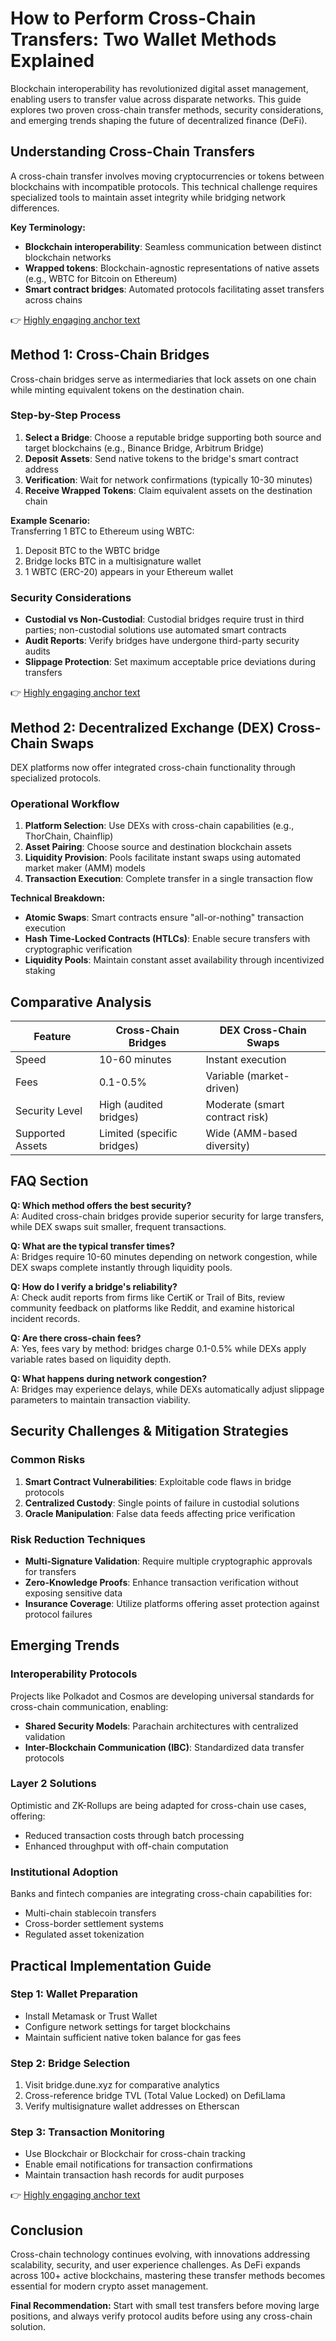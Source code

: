 # How to Perform Cross-Chain Transfers: Two Wallet Methods Explained  

Blockchain interoperability has revolutionized digital asset management, enabling users to transfer value across disparate networks. This guide explores two proven cross-chain transfer methods, security considerations, and emerging trends shaping the future of decentralized finance (DeFi).  

## Understanding Cross-Chain Transfers  

A cross-chain transfer involves moving cryptocurrencies or tokens between blockchains with incompatible protocols. This technical challenge requires specialized tools to maintain asset integrity while bridging network differences.  

**Key Terminology:**  
- **Blockchain interoperability**: Seamless communication between distinct blockchain networks  
- **Wrapped tokens**: Blockchain-agnostic representations of native assets (e.g., WBTC for Bitcoin on Ethereum)  
- **Smart contract bridges**: Automated protocols facilitating asset transfers across chains  

👉 [Highly engaging anchor text](https://bit.ly/okx-bonus)  

## Method 1: Cross-Chain Bridges  

Cross-chain bridges serve as intermediaries that lock assets on one chain while minting equivalent tokens on the destination chain.  

### Step-by-Step Process  
1. **Select a Bridge**: Choose a reputable bridge supporting both source and target blockchains (e.g., Binance Bridge, Arbitrum Bridge)  
2. **Deposit Assets**: Send native tokens to the bridge's smart contract address  
3. **Verification**: Wait for network confirmations (typically 10-30 minutes)  
4. **Receive Wrapped Tokens**: Claim equivalent assets on the destination chain  

**Example Scenario:**  
Transferring 1 BTC to Ethereum using WBTC:  
1. Deposit BTC to the WBTC bridge  
2. Bridge locks BTC in a multisignature wallet  
3. 1 WBTC (ERC-20) appears in your Ethereum wallet  

### Security Considerations  
- **Custodial vs Non-Custodial**: Custodial bridges require trust in third parties; non-custodial solutions use automated smart contracts  
- **Audit Reports**: Verify bridges have undergone third-party security audits  
- **Slippage Protection**: Set maximum acceptable price deviations during transfers  

👉 [Highly engaging anchor text](https://bit.ly/okx-bonus)  

## Method 2: Decentralized Exchange (DEX) Cross-Chain Swaps  

DEX platforms now offer integrated cross-chain functionality through specialized protocols.  

### Operational Workflow  
1. **Platform Selection**: Use DEXs with cross-chain capabilities (e.g., ThorChain, Chainflip)  
2. **Asset Pairing**: Choose source and destination blockchain assets  
3. **Liquidity Provision**: Pools facilitate instant swaps using automated market maker (AMM) models  
4. **Transaction Execution**: Complete transfer in a single transaction flow  

**Technical Breakdown:**  
- **Atomic Swaps**: Smart contracts ensure "all-or-nothing" transaction execution  
- **Hash Time-Locked Contracts (HTLCs)**: Enable secure transfers with cryptographic verification  
- **Liquidity Pools**: Maintain constant asset availability through incentivized staking  

## Comparative Analysis  

| Feature                | Cross-Chain Bridges         | DEX Cross-Chain Swaps     |  
|------------------------|-----------------------------|----------------------------|  
| Speed                  | 10-60 minutes               | Instant execution          |  
| Fees                   | 0.1-0.5%                    | Variable (market-driven)   |  
| Security Level         | High (audited bridges)      | Moderate (smart contract risk) |  
| Supported Assets       | Limited (specific bridges)  | Wide (AMM-based diversity) |  

## FAQ Section  

**Q: Which method offers the best security?**  
A: Audited cross-chain bridges provide superior security for large transfers, while DEX swaps suit smaller, frequent transactions.  

**Q: What are the typical transfer times?**  
A: Bridges require 10-60 minutes depending on network congestion, while DEX swaps complete instantly through liquidity pools.  

**Q: How do I verify a bridge's reliability?**  
A: Check audit reports from firms like CertiK or Trail of Bits, review community feedback on platforms like Reddit, and examine historical incident records.  

**Q: Are there cross-chain fees?**  
A: Yes, fees vary by method: bridges charge 0.1-0.5% while DEXs apply variable rates based on liquidity depth.  

**Q: What happens during network congestion?**  
A: Bridges may experience delays, while DEXs automatically adjust slippage parameters to maintain transaction viability.  

## Security Challenges & Mitigation Strategies  

### Common Risks  
1. **Smart Contract Vulnerabilities**: Exploitable code flaws in bridge protocols  
2. **Centralized Custody**: Single points of failure in custodial solutions  
3. **Oracle Manipulation**: False data feeds affecting price verification  

### Risk Reduction Techniques  
- **Multi-Signature Validation**: Require multiple cryptographic approvals for transfers  
- **Zero-Knowledge Proofs**: Enhance transaction verification without exposing sensitive data  
- **Insurance Coverage**: Utilize platforms offering asset protection against protocol failures  

## Emerging Trends  

### Interoperability Protocols  
Projects like Polkadot and Cosmos are developing universal standards for cross-chain communication, enabling:  
- **Shared Security Models**: Parachain architectures with centralized validation  
- **Inter-Blockchain Communication (IBC)**: Standardized data transfer protocols  

### Layer 2 Solutions  
Optimistic and ZK-Rollups are being adapted for cross-chain use cases, offering:  
- Reduced transaction costs through batch processing  
- Enhanced throughput with off-chain computation  

### Institutional Adoption  
Banks and fintech companies are integrating cross-chain capabilities for:  
- Multi-chain stablecoin transfers  
- Cross-border settlement systems  
- Regulated asset tokenization  

## Practical Implementation Guide  

### Step 1: Wallet Preparation  
- Install Metamask or Trust Wallet  
- Configure network settings for target blockchains  
- Maintain sufficient native token balance for gas fees  

### Step 2: Bridge Selection  
1. Visit bridge.dune.xyz for comparative analytics  
2. Cross-reference bridge TVL (Total Value Locked) on DefiLlama  
3. Verify multisignature wallet addresses on Etherscan  

### Step 3: Transaction Monitoring  
- Use Blockchair or Blockchair for cross-chain tracking  
- Enable email notifications for transaction confirmations  
- Maintain transaction hash records for audit purposes  

👉 [Highly engaging anchor text](https://bit.ly/okx-bonus)  

## Conclusion  

Cross-chain technology continues evolving, with innovations addressing scalability, security, and user experience challenges. As DeFi expands across 100+ active blockchains, mastering these transfer methods becomes essential for modern crypto asset management.  

**Final Recommendation:** Start with small test transfers before moving large positions, and always verify protocol audits before using any cross-chain solution.